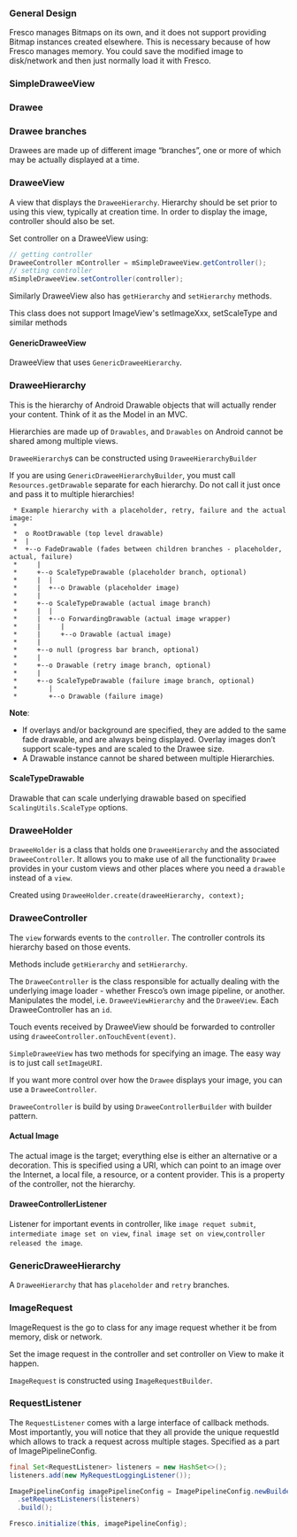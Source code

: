 
### General Design

Fresco manages Bitmaps on its own, and it does not support providing Bitmap instances created elsewhere. This is necessary because of how Fresco manages memory.
You could save the modified image to disk/network and then just normally load it with Fresco.

### SimpleDraweeView

### Drawee

### Drawee branches

Drawees are made up of different image “branches”, one or more of which may be actually displayed at a time.

### DraweeView

A view that displays the `DraweeHierarchy`.
Hierarchy should be set prior to using this view, typically at creation time.
In order to display the image, controller should also be set.

Set controller on a DraweeView using:
```java
// getting controller
DraweeController mController = mSimpleDraweeView.getController();
// setting controller
mSimpleDraweeView.setController(controller);
```

Similarly DraweeView also has `getHierarchy` and `setHierarchy` methods.

This class does not support ImageView's setImageXxx, setScaleType and similar methods

#### GenericDraweeView

DraweeView that uses `GenericDraweeHierarchy`.

### DraweeHierarchy

This is the hierarchy of Android Drawable objects that will actually render your content. Think of it as the Model in an MVC.

Hierarchies are made up of `Drawables`, and `Drawables` on Android cannot be shared among multiple views.

`DraweeHierarchy`s can be constructed using `DraweeHierarchyBuilder`

If you are using `GenericDraweeHierarchyBuilder`, you must call `Resources.getDrawable` separate for each hierarchy. Do not call it just once and pass it to multiple hierarchies!

```
 * Example hierarchy with a placeholder, retry, failure and the actual image:
 *
 *  o RootDrawable (top level drawable)
 *  |
 *  +--o FadeDrawable (fades between children branches - placeholder, actual, failure)
 *     |
 *     +--o ScaleTypeDrawable (placeholder branch, optional)
 *     |  |
 *     |  +--o Drawable (placeholder image)
 *     |
 *     +--o ScaleTypeDrawable (actual image branch)
 *     |  |
 *     |  +--o ForwardingDrawable (actual image wrapper)
 *     |     |
 *     |     +--o Drawable (actual image)
 *     |
 *     +--o null (progress bar branch, optional)
 *     |
 *     +--o Drawable (retry image branch, optional)
 *     |
 *     +--o ScaleTypeDrawable (failure image branch, optional)
 *        |
 *        +--o Drawable (failure image)
```
**Note**:
* If overlays and/or background are specified, they are added to the same fade drawable, and are always being displayed. Overlay images don’t support scale-types and are scaled to the Drawee size.
* A Drawable instance cannot be shared between multiple Hierarchies.

#### ScaleTypeDrawable

Drawable that can scale underlying drawable based on specified `ScalingUtils.ScaleType` options.



### DraweeHolder

`DraweeHolder` is a class that holds one `DraweeHierarchy` and the associated `DraweeController`. It allows you to make use of all the functionality `Drawee` provides in your custom views and other places where you need a `drawable` instead of a `view`.

Created using `DraweeHolder.create(draweeHierarchy, context);`

### DraweeController

The `view` forwards events to the `controller`. The controller controls
its hierarchy based on those events.

Methods include `getHierarchy` and `setHierarchy`.

The `DraweeController` is the class responsible for actually dealing with the underlying image loader - whether Fresco’s own image pipeline, or another.
Manipulates the model, i.e. `DraweeViewHierarchy` and the `DraweeView`.
Each DraweeController has an `id`.

Touch events received by DraweeView should be forwarded to controller using `draweeController.onTouchEvent(event)`.

`SimpleDraweeView` has two methods for specifying an image. The easy way is to just call `setImageURI`.

If you want more control over how the `Drawee` displays your image, you can use a `DraweeController`.

`DraweeController` is build by using `DraweeControllerBuilder` with builder pattern.

#### Actual Image

The actual image is the target; everything else is either an alternative or a decoration. This is specified using a URI, which can point to an image over the Internet, a local file, a resource, or a content provider.
This is a property of the controller, not the hierarchy.

#### DraweeControllerListener

Listener for important events in controller, like `image requet submit`,
`intermediate image set on view`, `final image set on view`,`controller released the image`.

### GenericDraweeHierarchy

A `DraweeHierarchy` that has `placeholder` and `retry` branches.

### ImageRequest

ImageRequest is the go to class for any image request whether it be from memory, disk or network.

Set the image request in the controller and set controller on View to make it happen.

`ImageRequest` is constructed using `ImageRequestBuilder`.

### RequestListener

The `RequestListener` comes with a large interface of callback methods. Most importantly, you will notice that they all provide the unique requestId which allows to track a request across multiple stages. Specified as a part of ImagePipelineConfig.

```java
final Set<RequestListener> listeners = new HashSet<>();
listeners.add(new MyRequestLoggingListener());

ImagePipelineConfig imagePipelineConfig = ImagePipelineConfig.newBuilder(this)
  .setRequestListeners(listeners)
  .build();

Fresco.initialize(this, imagePipelineConfig);
```

